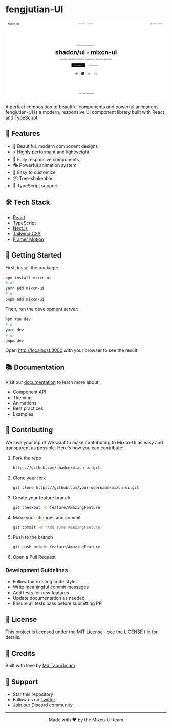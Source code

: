 # fengjutian-UI

![fengjutian-UI Banner](public/banner.jpeg)

A perfect composition of beautiful components and powerful animations. fengjutian-UI is a modern, responsive UI component library built with React and TypeScript.

## 🚀 Features

- 🎨 Beautiful, modern component designs
- ⚡ Highly performant and lightweight
- 📱 Fully responsive components
- 🎭 Powerful animation system
- 🔧 Easy to customize
- 📦 Tree-shakeable
- 🎯 TypeScript support

## 🛠️ Tech Stack

- [React](https://reactjs.org/)
- [TypeScript](https://www.typescriptlang.org/)
- [Next.js](https://nextjs.org/)
- [Tailwind CSS](https://tailwindcss.com/)
- [Framer Motion](https://www.framer.com/motion/)

## 🚀 Getting Started

First, install the package:

```bash
npm install mixcn-ui
# or
yarn add mixcn-ui
# or
pnpm add mixcn-ui
```

Then, run the development server:

```bash
npm run dev
# or
yarn dev
# or
pnpm dev
```

Open [http://localhost:3000](http://localhost:3000) with your browser to see the result.

## 📚 Documentation

Visit our [documentation](https://mixcn-ui.com/docs) to learn more about:
- Component API
- Theming
- Animations
- Best practices
- Examples

## 🤝 Contributing

We love your input! We want to make contributing to Mixcn-UI as easy and transparent as possible. Here's how you can contribute:

1. Fork the repo
   ```bash
   https://github.com/shadcn/mixcn-ui.git
   ```

2. Clone your fork
   ```bash
   git clone https://github.com/your-username/mixcn-ui.git
   ```

3. Create your feature branch
   ```bash
   git checkout -b feature/AmazingFeature
   ```

4. Make your changes and commit
   ```bash
   git commit -m 'Add some AmazingFeature'
   ```

5. Push to the branch
   ```bash
   git push origin feature/AmazingFeature
   ```

6. Open a Pull Request

### Development Guidelines

- Follow the existing code style
- Write meaningful commit messages
- Add tests for new features
- Update documentation as needed
- Ensure all tests pass before submitting PR

## 📄 License

This project is licensed under the MIT License - see the [LICENSE](LICENSE) file for details.

## 💖 Credits

Built with love by [Md Taqui Imam](https://github.com/mdtaquiimam)

## 🤝 Support

- Star this repository
- Follow us on [Twitter](https://twitter.com/mixcn_ui)
- Join our [Discord community](https://discord.gg/mixcn-ui)

---

<p align="center">Made with ❤️ by the Mixcn-UI team</p>
